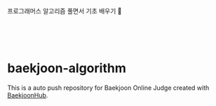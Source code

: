 프로그래머스 알고리즘 풀면서 기초 배우기 📖

<br />
<br />
<br />

# baekjoon-algorithm
This is a auto push repository for Baekjoon Online Judge created with [BaekjoonHub](https://github.com/BaekjoonHub/BaekjoonHub).
